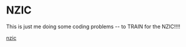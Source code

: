 # NZIC

This is just me doing some coding problems -- to TRAIN for the NZIC!!!!

[nzic](https://train.nzoi.org.nz/)
